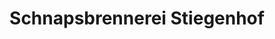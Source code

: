 ---
title: "Schnapsbrennerei Stiegenhof"
url: /schwendau/schnapsbrennerei-stiegenhof/
shop: Spirituosen
---
